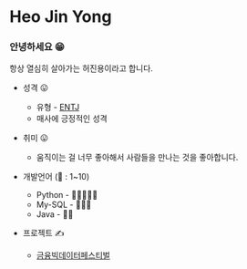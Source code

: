 # Heo Jin Yong

### 안녕하세요 😁

항상 열심히 살아가는 허진용이라고 합니다. 



* 성격 😛
  * 유형 -  [ENTJ](https://kapable.github.io/kapable.github.io/personalColor/result/ENTJ)
  * 매사에 긍정적인 성격



* 취미 😛
  * 움직이는 걸 너무 좋아해서 사람들을 만나는 것을 좋아합니다.



* 개발언어 (🌟 : 1~10)
  * Python  - 🌟🌟🌟🌟🌟
  * My-SQL - 🌟🌟🌟
  * Java - 🌟🌟
  
  

* 프로젝트 ✍

  * [금융빅데이터페스티벌](https://programmers.co.kr/competitions/252/2020-miraeasset)

    







